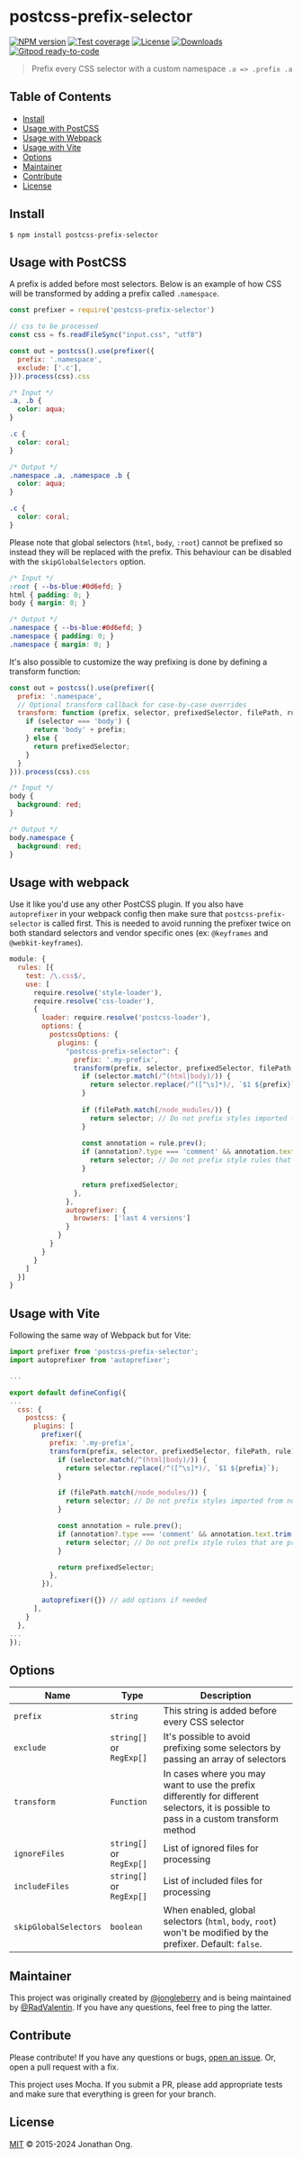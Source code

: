 # postcss-prefix-selector

[![NPM version][npm-image]][npm-url]
[![Test coverage][coveralls-image]][coveralls-url]
[![License][license-image]][license-url]
[![Downloads][downloads-image]][downloads-url]
[![Gitpod ready-to-code][gitpod-image]][gitpod-url]

> Prefix every CSS selector with a custom namespace `.a => .prefix .a`

## Table of Contents

- [Install](#install)
- [Usage with PostCSS](#usage-with-postcss)
- [Usage with Webpack](#usage-with-webpack)
- [Usage with Vite](#usage-with-vite)
- [Options](#options)
- [Maintainer](#maintainer)
- [Contribute](#contribute)
- [License](#license)

## Install

```console
$ npm install postcss-prefix-selector
```

## Usage with PostCSS

A prefix is added before most selectors. Below is an example of how CSS will be transformed by adding a prefix called `.namespace`.

```js
const prefixer = require('postcss-prefix-selector')

// css to be processed
const css = fs.readFileSync("input.css", "utf8")

const out = postcss().use(prefixer({
  prefix: '.namespace',
  exclude: ['.c'],
})).process(css).css
```

```css
/* Input */
.a, .b {
  color: aqua;
}

.c {
  color: coral;
}

/* Output */
.namespace .a, .namespace .b {
  color: aqua;
}

.c {
  color: coral;
}
```

Please note that global selectors (`html`, `body`, `:root`) cannot be prefixed so instead they will be replaced with the prefix. This behaviour can be disabled with the `skipGlobalSelectors` option.

```css
/* Input */
:root { --bs-blue:#0d6efd; }
html { padding: 0; }
body { margin: 0; }

/* Output */
.namespace { --bs-blue:#0d6efd; }
.namespace { padding: 0; }
.namespace { margin: 0; }
```

It's also possible to customize the way prefixing is done by defining a transform function:

```js
const out = postcss().use(prefixer({
  prefix: '.namespace',
  // Optional transform callback for case-by-case overrides
  transform: function (prefix, selector, prefixedSelector, filePath, rule) {
    if (selector === 'body') {
      return 'body' + prefix;
    } else {
      return prefixedSelector;
    }
  }
})).process(css).css
```

```css
/* Input */
body {
  background: red;
}

/* Output */
body.namespace {
  background: red;
}
```

## Usage with webpack

Use it like you'd use any other PostCSS plugin. If you also have `autoprefixer` in your webpack config then make sure that `postcss-prefix-selector` is called first. This is needed to avoid running the prefixer twice on both standard selectors and vendor specific ones (ex: `@keyframes` and `@webkit-keyframes`).

```js
module: {
  rules: [{
    test: /\.css$/,
    use: [
      require.resolve('style-loader'),
      require.resolve('css-loader'),
      {
        loader: require.resolve('postcss-loader'),
        options: {
          postcssOptions: {
            plugins: {
              "postcss-prefix-selector": {
                prefix: '.my-prefix',
                transform(prefix, selector, prefixedSelector, filePath, rule) {
                  if (selector.match(/^(html|body)/)) {
                    return selector.replace(/^([^\s]*)/, `$1 ${prefix}`);
                  }
                  
                  if (filePath.match(/node_modules/)) {
                    return selector; // Do not prefix styles imported from node_modules
                  }
                  
                  const annotation = rule.prev();
                  if (annotation?.type === 'comment' && annotation.text.trim() === 'no-prefix') {
                    return selector; // Do not prefix style rules that are preceded by: /* no-prefix */
                  }

                  return prefixedSelector;
                },
              },
              autoprefixer: {
                browsers: ['last 4 versions']
              }
            }
          }
        }
      }
    ]
  }]
}
```


## Usage with Vite

Following the same way of Webpack but for Vite:

```js
import prefixer from 'postcss-prefix-selector';
import autoprefixer from 'autoprefixer';

...

export default defineConfig({
...
  css: {
    postcss: {
      plugins: [
        prefixer({
          prefix: '.my-prefix',
          transform(prefix, selector, prefixedSelector, filePath, rule) {
            if (selector.match(/^(html|body)/)) {
              return selector.replace(/^([^\s]*)/, `$1 ${prefix}`);
            }

            if (filePath.match(/node_modules/)) {
              return selector; // Do not prefix styles imported from node_modules
            }

            const annotation = rule.prev();
            if (annotation?.type === 'comment' && annotation.text.trim() === 'no-prefix') {
              return selector; // Do not prefix style rules that are preceded by: /* no-prefix */
            }

            return prefixedSelector;
          },
        }),

        autoprefixer({}) // add options if needed
      ],
    }
  },
...
});  
```

## Options

| Name | Type | Description |
|-|-|-|
| `prefix` | `string` | This string is added before every CSS selector |
| `exclude` | `string[]` or `RegExp[]` | It's possible to avoid prefixing some selectors by passing an array of selectors |
| `transform` | `Function` | In cases where you may want to use the prefix differently for different selectors, it is possible to pass in a custom transform method |
| `ignoreFiles` | `string[]` or `RegExp[]` | List of ignored files for processing |
| `includeFiles` | `string[]` or `RegExp[]` | List of included files for processing |
| `skipGlobalSelectors` | `boolean` |  When enabled, global selectors (`html`, `body`, `root`) won't be modified by the prefixer. Default: `false`. | 

## Maintainer

This project was originally created by [@jongleberry](https://github.com/jonathanong) and is being maintained by [@RadValentin](https://github.com/RadValentin). If you have any questions, feel free to ping the latter.

## Contribute

Please contribute! If you have any questions or bugs, [open an issue](https://github.com/RadValentin/postcss-prefix-selector/issues/new). Or, open a pull request with a fix.

This project uses Mocha. If you submit a PR, please add appropriate tests and make sure that everything is green for your branch.

## License

[MIT](LICENSE) © 2015-2024 Jonathan Ong.

[gitpod-image]: https://img.shields.io/badge/Gitpod-ready--to--code-blue?logo=gitpod
[gitpod-url]: https://gitpod.io/#https://github.com/RadValentin/postcss-prefix-selector
[npm-image]: https://img.shields.io/npm/v/postcss-prefix-selector.svg?style=flat-square
[npm-url]: https://npmjs.org/package/postcss-prefix-selector
[coveralls-image]: https://img.shields.io/coveralls/jonathanong/postcss-prefix-selector.svg?style=flat-square
[coveralls-url]: https://coveralls.io/r/jonathanong/postcss-prefix-selector
[license-image]: http://img.shields.io/npm/l/postcss-prefix-selector.svg?style=flat-square
[license-url]: LICENSE
[downloads-image]: http://img.shields.io/npm/dm/postcss-prefix-selector.svg?style=flat-square
[downloads-url]: https://npmjs.org/package/postcss-prefix-selector
